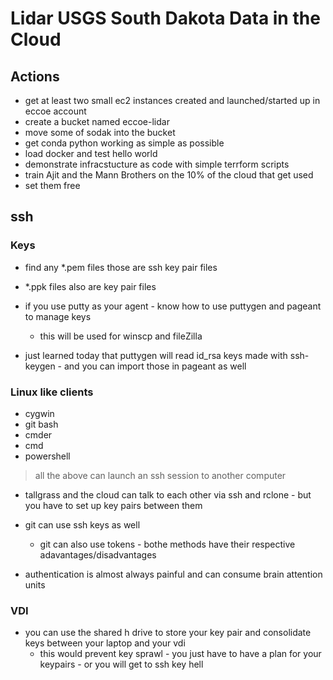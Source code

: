 # Lidar USGS South Dakota Data in the Cloud


## Actions

- get at least two small ec2 instances created and launched/started up in eccoe account
- create a bucket named eccoe-lidar
- move some of sodak into the bucket
- get conda python working as simple as possible
- load docker and test hello world
- demonstrate infracstucture as code with simple terrform scripts
- train Ajit and the Mann Brothers on the 10% of the cloud that get used
- set them free



## ssh


### Keys

- find any *.pem files those are ssh key pair files
- *.ppk files also are key pair files
- if you use putty as your agent - know how to use puttygen and pageant to manage keys
	- this will be used for winscp and fileZilla

- just learned today that puttygen will read id_rsa keys made with ssh-keygen - and you can import those in pageant as well


### Linux like clients

- cygwin
- git bash
- cmder
- cmd
- powershell

> all the above can launch an ssh session to another computer

- tallgrass and the cloud can talk to each other via ssh and rclone - but you have to set up key pairs between them

- git can use ssh keys as well
	- git can also use tokens - bothe methods have their respective adavantages/disadvantages

- authentication is almost always painful and can consume brain attention units

### VDI

- you can use the shared h drive to store your key pair and consolidate keys between your laptop and your vdi
	- this would prevent key sprawl - you just have to have a plan for your keypairs - or you will get to ssh key hell

